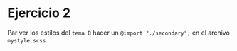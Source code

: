 # Ejercicio 2

Par ver los estilos del `tema B` hacer un `@import "./secondary";` en el archivo `mystyle.scss`.
